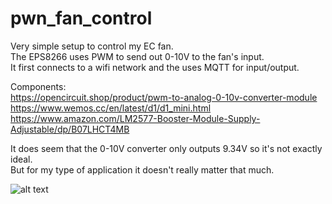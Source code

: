 # pwn_fan_control

Very simple setup to control my EC fan.  
The EPS8266 uses PWM to send out 0-10V to the fan's input.  
It first connects to a wifi network and the uses MQTT for input/output.  
  
Components:  
https://opencircuit.shop/product/pwm-to-analog-0-10v-converter-module  
https://www.wemos.cc/en/latest/d1/d1_mini.html  
https://www.amazon.com/LM2577-Booster-Module-Supply-Adjustable/dp/B07LHCT4MB  
  
It does seem that the 0-10V converter only outputs 9.34V so it's not exactly ideal.  
But for my type of application it doesn't really matter that much.  

![alt text](https://github.com/BartLamboo/pwn_fan_control/blob/main/overview.png?raw=true)
